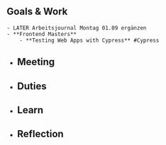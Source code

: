 ## Goals & Work
	- LATER Arbeitsjournal Montag 01.09 ergänzen
	- **Frontend Masters**
		- **Testing Web Apps with Cypress** #Cypress
- ## Meeting
- ## Duties
- ## Learn
- ## Reflection
